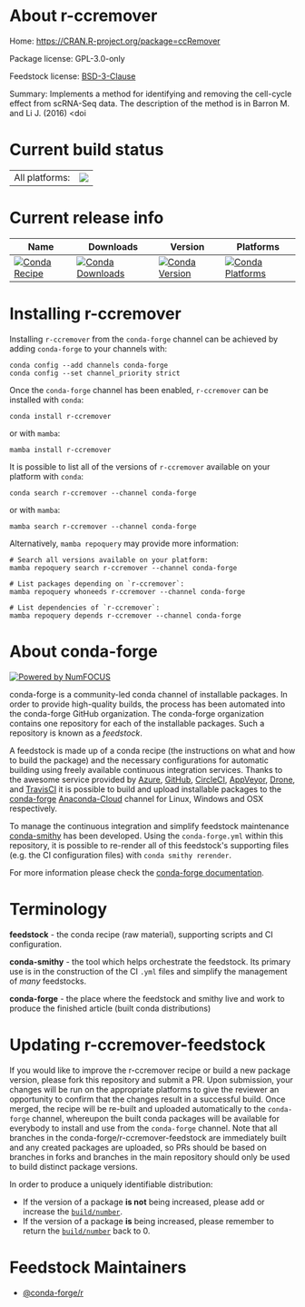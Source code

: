 About r-ccremover
=================

Home: https://CRAN.R-project.org/package=ccRemover

Package license: GPL-3.0-only

Feedstock license: [BSD-3-Clause](https://github.com/conda-forge/r-ccremover-feedstock/blob/main/LICENSE.txt)

Summary: Implements a method for identifying and removing the cell-cycle effect from scRNA-Seq data. The description of the  method is in Barron M. and Li J. (2016) <doi

Current build status
====================


<table><tr><td>All platforms:</td>
    <td>
      <a href="https://dev.azure.com/conda-forge/feedstock-builds/_build/latest?definitionId=4179&branchName=main">
        <img src="https://dev.azure.com/conda-forge/feedstock-builds/_apis/build/status/r-ccremover-feedstock?branchName=main">
      </a>
    </td>
  </tr>
</table>

Current release info
====================

| Name | Downloads | Version | Platforms |
| --- | --- | --- | --- |
| [![Conda Recipe](https://img.shields.io/badge/recipe-r--ccremover-green.svg)](https://anaconda.org/conda-forge/r-ccremover) | [![Conda Downloads](https://img.shields.io/conda/dn/conda-forge/r-ccremover.svg)](https://anaconda.org/conda-forge/r-ccremover) | [![Conda Version](https://img.shields.io/conda/vn/conda-forge/r-ccremover.svg)](https://anaconda.org/conda-forge/r-ccremover) | [![Conda Platforms](https://img.shields.io/conda/pn/conda-forge/r-ccremover.svg)](https://anaconda.org/conda-forge/r-ccremover) |

Installing r-ccremover
======================

Installing `r-ccremover` from the `conda-forge` channel can be achieved by adding `conda-forge` to your channels with:

```
conda config --add channels conda-forge
conda config --set channel_priority strict
```

Once the `conda-forge` channel has been enabled, `r-ccremover` can be installed with `conda`:

```
conda install r-ccremover
```

or with `mamba`:

```
mamba install r-ccremover
```

It is possible to list all of the versions of `r-ccremover` available on your platform with `conda`:

```
conda search r-ccremover --channel conda-forge
```

or with `mamba`:

```
mamba search r-ccremover --channel conda-forge
```

Alternatively, `mamba repoquery` may provide more information:

```
# Search all versions available on your platform:
mamba repoquery search r-ccremover --channel conda-forge

# List packages depending on `r-ccremover`:
mamba repoquery whoneeds r-ccremover --channel conda-forge

# List dependencies of `r-ccremover`:
mamba repoquery depends r-ccremover --channel conda-forge
```


About conda-forge
=================

[![Powered by
NumFOCUS](https://img.shields.io/badge/powered%20by-NumFOCUS-orange.svg?style=flat&colorA=E1523D&colorB=007D8A)](https://numfocus.org)

conda-forge is a community-led conda channel of installable packages.
In order to provide high-quality builds, the process has been automated into the
conda-forge GitHub organization. The conda-forge organization contains one repository
for each of the installable packages. Such a repository is known as a *feedstock*.

A feedstock is made up of a conda recipe (the instructions on what and how to build
the package) and the necessary configurations for automatic building using freely
available continuous integration services. Thanks to the awesome service provided by
[Azure](https://azure.microsoft.com/en-us/services/devops/), [GitHub](https://github.com/),
[CircleCI](https://circleci.com/), [AppVeyor](https://www.appveyor.com/),
[Drone](https://cloud.drone.io/welcome), and [TravisCI](https://travis-ci.com/)
it is possible to build and upload installable packages to the
[conda-forge](https://anaconda.org/conda-forge) [Anaconda-Cloud](https://anaconda.org/)
channel for Linux, Windows and OSX respectively.

To manage the continuous integration and simplify feedstock maintenance
[conda-smithy](https://github.com/conda-forge/conda-smithy) has been developed.
Using the ``conda-forge.yml`` within this repository, it is possible to re-render all of
this feedstock's supporting files (e.g. the CI configuration files) with ``conda smithy rerender``.

For more information please check the [conda-forge documentation](https://conda-forge.org/docs/).

Terminology
===========

**feedstock** - the conda recipe (raw material), supporting scripts and CI configuration.

**conda-smithy** - the tool which helps orchestrate the feedstock.
                   Its primary use is in the construction of the CI ``.yml`` files
                   and simplify the management of *many* feedstocks.

**conda-forge** - the place where the feedstock and smithy live and work to
                  produce the finished article (built conda distributions)


Updating r-ccremover-feedstock
==============================

If you would like to improve the r-ccremover recipe or build a new
package version, please fork this repository and submit a PR. Upon submission,
your changes will be run on the appropriate platforms to give the reviewer an
opportunity to confirm that the changes result in a successful build. Once
merged, the recipe will be re-built and uploaded automatically to the
`conda-forge` channel, whereupon the built conda packages will be available for
everybody to install and use from the `conda-forge` channel.
Note that all branches in the conda-forge/r-ccremover-feedstock are
immediately built and any created packages are uploaded, so PRs should be based
on branches in forks and branches in the main repository should only be used to
build distinct package versions.

In order to produce a uniquely identifiable distribution:
 * If the version of a package **is not** being increased, please add or increase
   the [``build/number``](https://docs.conda.io/projects/conda-build/en/latest/resources/define-metadata.html#build-number-and-string).
 * If the version of a package **is** being increased, please remember to return
   the [``build/number``](https://docs.conda.io/projects/conda-build/en/latest/resources/define-metadata.html#build-number-and-string)
   back to 0.

Feedstock Maintainers
=====================

* [@conda-forge/r](https://github.com/conda-forge/r/)

